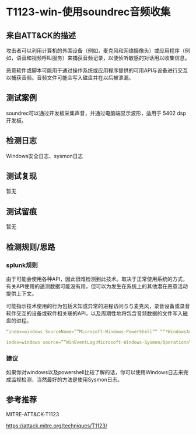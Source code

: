 # T1123-win-使用soundrec音频收集

## 来自ATT&CK的描述

攻击者可以利用计算机的外围设备（例如，麦克风和网络摄像头）或应用程序（例如，语音和视频呼叫服务）来捕获音频记录，以便侦听敏感的对话用以收集信息。

恶意软件或脚本可能用于通过操作系统或应用程序提供的可用API与设备进行交互以捕获音频。音频文件可能会写入磁盘并在以后被泄漏。

## 测试案例

soundrec可以通过开发板采集声音，并通过电脑端显示波形，适用于 5402 dsp开发板。

## 检测日志

Windows安全日志、sysmon日志

## 测试复现

暂无

## 测试留痕

暂无

## 检测规则/思路

### splunk规则

由于可能会使用各种AP​​I，因此很难检测到此技术。取决于正常使用系统的方式，有关API使用的遥测数据可能没有用，但可以为发生在系统上的其他潜在恶意活动提供上下文。

可能指示技术使用的行为包括未知或异常的进程访问与与麦克风，录音设备或录音软件交互的设备或软件相关联的API，以及周期性地将包含音频数据的文件写入磁盘的进程。

```yml
“index=windows SourceName=””Microsoft-Windows-PowerShell”” “”*WindowsAudioDevice-Powershell-Cmdlet*”” //use voice cmdlet in powershell  index=windows source=””WinEventLog:Microsoft-Windows-Sysmon/Operational”” (EventCode=1 Image=””*\\explorer.exe”” CommandLine=””*WindowsSoundRecorder*””) OR (EventCode=1 Image=””*\\soundrec.exe””) // soundrecorder started with this command:explorer.exe shell:appsFolder\Microsoft.WindowsSoundRecorder_8wekyb3d8bbwe!App

index=windows source=””WinEventLog:Microsoft-Windows-Sysmon/Operational”” (EventCode=1 CommandLine=””*/DURATION*””) OR (EventCode=1 CommandLine=””*/FILE*””) // check all commandlines that used /DURATION and /FILE as a output file in it”
```

### 建议

如果你对windows以及powershell比较了解的话，你可以使用Windows日志来完成监视检测，当然最好的方法是使用Sysmon日志。

## 参考推荐

MITRE-ATT&CK-T1123

<https://attack.mitre.org/techniques/T1123/>
